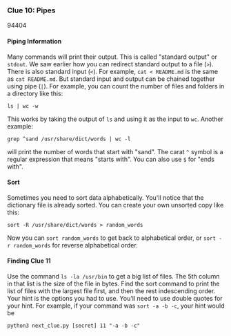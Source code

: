 ### Clue 10: Pipes ###
94404
#### Piping Information ####

Many commands will print their output. This is called "standard output" or
`stdout`. We saw earlier how you can redirect standard output to a file (`>`).
There is also standard input (`<`). For example, `cat < README.md` is the same
as `cat README.md`. But standard input and output can be chained together using
pipe (`|`). For example, you can count the number of files and folders in a
directory like this:

    ls | wc -w
    
This works by taking the output of `ls` and using it as the input to `wc`.
Another example:

    grep ^sand /usr/share/dict/words | wc -l

will print the number of words that start with "sand". The carat `^` symbol
is a regular expression that means "starts with". You can also use `$` for
"ends with".

#### Sort ####

Sometimes you need to sort data alphabetically. You'll notice that the
dictionary file is already sorted. You can create your own unsorted copy like
this:

    sort -R /usr/share/dict/words > random_words

Now you can `sort random_words` to get back to alphabetical order, or
`sort -r random_words` for reverse alphabetical order.

#### Finding Clue 11 ####

Use the command `ls -la /usr/bin` to get a big list of files. The 5th column in
that list is the size of the file in bytes. Find the sort command to print the
list of files with the largest file first, and then the rest indescending order.
Your hint is the options you had to use. You'll need to use double quotes for
your hint. For example, if your command was `sort -a -b -c`, your hint would
be

    python3 next_clue.py [secret] 11 "-a -b -c"